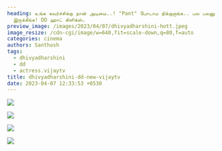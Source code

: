```yaml
---
heading: உங்க கவர்ச்சிக்கு நான் அடிமை..! "Pant" போடாம நிக்குறாங்க.. பல பலனு
  இருக்கீங்க! DD ஹாட் கிளிக்ஸ்.
preview_image: /images/2023/04/07/dhivyadharshini-hott.jpeg
image_resize: /cdn-cgi/image/w=640,fit=scale-down,q=80,f=auto
categories: cinema
authors: Santhosh
tags:
  - dhivyadharshini
  - dd
  - actress.vijaytv
title: dhivyadharshini-dd-new-vijaytv
date: 2023-04-07 12:33:53 +0530
---
```

![](/images/2023/04/07/dhivyadharshini-dd-new-vijaytv.jpeg)

![](/images/2023/04/07/dhivyadharshini-dd-new-vijaytv2.jpeg)

![](/images/2023/04/07/dhivyadharshini-dd-new-vijaytvv.jpeg)

![](/images/2023/04/07/dhivyadharshini-dd-new-vijaytvv2.jpeg)